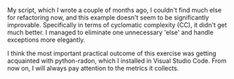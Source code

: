 My script, which I wrote a couple of months ago, I couldn't find much else for refactoring now, and this example doesn't seem to be significantly improvable. Specifically in terms of cyclomatic complexity (CC), it didn't get much better. I managed to eliminate one unnecessary 'else' and handle exceptions more elegantly.

I think the most important practical outcome of this exercise was getting acquainted with python-radon, which I installed in Visual Studio Code. From now on, I will always pay attention to the metrics it collects.
